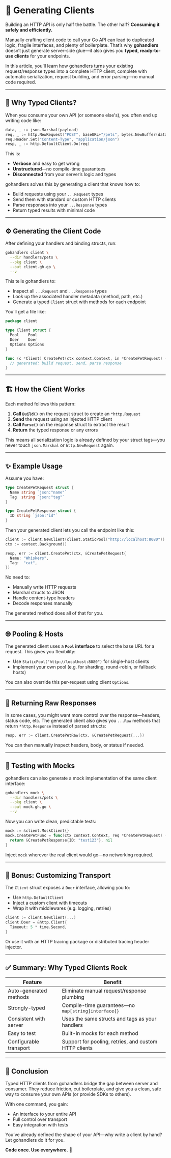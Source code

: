 # 🤙 Generating Clients

Building an HTTP API is only half the battle. The other half? **Consuming it safely and efficiently.**

Manually crafting client code to call your Go API can lead to duplicated logic, fragile interfaces, and plenty of boilerplate. That’s why **gohandlers** doesn’t just generate server-side glue—it also gives you **typed, ready-to-use clients** for your endpoints.

In this article, you'll learn how gohandlers turns your existing request/response types into a complete HTTP client, complete with automatic serialization, request building, and error parsing—no manual code required.

---

## 🧩 Why Typed Clients?

When you consume your own API (or someone else's), you often end up writing code like:

```go
data, _ := json.Marshal(payload)
req, _ := http.NewRequest("POST", baseURL+"/pets", bytes.NewBuffer(data))
req.Header.Set("Content-Type", "application/json")
resp, _ := http.DefaultClient.Do(req)
```

This is:

-   **Verbose** and easy to get wrong
-   **Unstructured**—no compile-time guarantees
-   **Disconnected** from your server’s logic and types

gohandlers solves this by generating a client that knows how to:

-   Build requests using your `...Request` types
-   Send them with standard or custom HTTP clients
-   Parse responses into your `...Response` types
-   Return typed results with minimal code

---

## ⚙️ Generating the Client Code

After defining your handlers and binding structs, run:

```bash
gohandlers client \
  --dir handlers/pets \
  --pkg client \
  --out client.gh.go \
  --v
```

This tells gohandlers to:

-   Inspect all `...Request` and `...Response` types
-   Look up the associated handler metadata (method, path, etc.)
-   Generate a typed `Client` struct with methods for each endpoint

You’ll get a file like:

```go
package client

type Client struct {
  Pool    Pool
  Doer    Doer
  Options Options
}

func (c *Client) CreatePet(ctx context.Context, in *CreatePetRequest) (*CreatePetResponse, error) {
  // generated: build request, send, parse response
}
```

---

## 🏗️ How the Client Works

Each method follows this pattern:

1. **Call `Build()`** on the request struct to create an `*http.Request`
2. **Send** the request using an injected HTTP client
3. **Call `Parse()`** on the response struct to extract the result
4. **Return** the typed response or any errors

This means all serialization logic is already defined by your struct tags—you never touch `json.Marshal` or `http.NewRequest` again.

---

## ✨ Example Usage

Assume you have:

```go
type CreatePetRequest struct {
  Name string `json:"name"`
  Tag  string `json:"tag"`
}

type CreatePetResponse struct {
  ID string `json:"id"`
}
```

Then your generated client lets you call the endpoint like this:

```go
client := client.NewClient(client.StaticPool("http://localhost:8080"))
ctx := context.Background()

resp, err := client.CreatePet(ctx, &CreatePetRequest{
  Name: "Whiskers",
  Tag:  "cat",
})
```

No need to:

-   Manually write HTTP requests
-   Marshal structs to JSON
-   Handle content-type headers
-   Decode responses manually

The generated method does all of that for you.

---

## 🌐 Pooling & Hosts

The generated client uses a **`Pool` interface** to select the base URL for a request. This gives you flexibility:

-   Use `StaticPool("http://localhost:8080")` for single-host clients
-   Implement your own pool (e.g. for sharding, round-robin, or fallback hosts)

You can also override this per-request using client `Options`.

---

## 🔁 Returning Raw Responses

In some cases, you might want more control over the response—headers, status code, etc. The generated client also gives you `...Raw` methods that return `*http.Response` instead of parsed structs:

```go
resp, err := client.CreatePetRaw(ctx, &CreatePetRequest{...})
```

You can then manually inspect headers, body, or status if needed.

---

## 🧪 Testing with Mocks

gohandlers can also generate a mock implementation of the same client interface:

```bash
gohandlers mock \
  --dir handlers/pets \
  --pkg client \
  --out mock.gh.go \
  --v
```

Now you can write clean, predictable tests:

```go
mock := &client.MockClient{}
mock.CreatePetFunc = func(ctx context.Context, req *CreatePetRequest) (*CreatePetResponse, error) {
  return &CreatePetResponse{ID: "test123"}, nil
}
```

Inject `mock` wherever the real client would go—no networking required.

---

## 🔐 Bonus: Customizing Transport

The `Client` struct exposes a `Doer` interface, allowing you to:

-   Use `http.DefaultClient`
-   Inject a custom client with timeouts
-   Wrap it with middlewares (e.g. logging, retries)

```go
client := client.NewClient(...)
client.Doer = &http.Client{
  Timeout: 5 * time.Second,
}
```

Or use it with an HTTP tracing package or distributed tracing header injector.

---

## ✅ Summary: Why Typed Clients Rock

| Feature                | Benefit                                               |
| ---------------------- | ----------------------------------------------------- |
| Auto-generated methods | Eliminate manual request/response plumbing            |
| Strongly-typed         | Compile-time guarantees—no `map[string]interface{}`   |
| Consistent with server | Uses the same structs and tags as your handlers       |
| Easy to test           | Built-in mocks for each method                        |
| Configurable transport | Support for pooling, retries, and custom HTTP clients |

---

## 🎯 Conclusion

Typed HTTP clients from gohandlers bridge the gap between server and consumer. They reduce friction, cut boilerplate, and give you a clean, safe way to consume your own APIs (or provide SDKs to others).

With one command, you gain:

-   An interface to your entire API
-   Full control over transport
-   Easy integration with tests

You’ve already defined the shape of your API—why write a client by hand? Let gohandlers do it for you.

**Code once. Use everywhere.** 🚀
